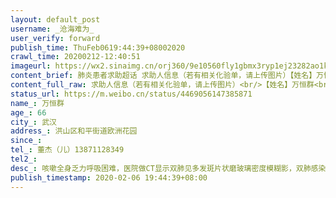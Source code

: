 ```yaml
---
layout: default_post
username: _沧海难为_
user_verify: forward
publish_time: ThuFeb0619:44:39+08002020
crawl_time: 20200212-12:40:51
imageurl: https://wx2.sinaimg.cn/orj360/9e10560fly1gbmx3ryp1ej23282ao1kz.jpg,https://wx4.sinaimg.cn/orj360/9e10560fly1gbmx3synnaj23282ao4qq.jpg,https://wx4.sinaimg.cn/orj360/9e10560fly1gbmx3tt7r4j23282ao7wi.jpg,https://wx1.sinaimg.cn/orj360/9e10560fly1gbmx3unvc3j23282aoe82.jpg
content_brief: 肺炎患者求助超话 求助人信息（若有相关化验单，请上传图片）【姓名】万恒群【年龄】66【所在城市】武汉【所在小区、社区】洪山区和平街道欧洲花园【联系方式】董杰（儿）13871128349【病情描述】咳嗽全身乏力呼吸困难，医院做CT显示双肺见多发斑片状磨玻璃密度模糊影，双肺感染严重。已做核 ...全文
content_full_raw: 求助人信息（若有相关化验单，请上传图片）<br/>【姓名】万恒群<br/>【年龄】66<br/>【所在城市】武汉<br/>【所在小区、社区】洪山区和平街道欧洲花园<br/>【联系方式】董杰（儿）13871128349<br/>【病情描述】咳嗽全身乏力呼吸困难，医院做CT显示双肺见多发斑片状磨玻璃密度模糊影，双肺感染严重。已做核酸检测，但结果显示为阴性。老人目前氧饱和度只有80左右，呼吸困难，难以支撑每天往返门诊与家的体力消耗。病人老公已确诊，目前在医院ICU抢救
status_url: https://m.weibo.cn/status/4469056147385871
name_: 万恒群
age_: 66
city_: 武汉
address_: 洪山区和平街道欧洲花园
since_: 
tel_: 董杰（儿）13871128349
tel2_: 
desc_: 咳嗽全身乏力呼吸困难，医院做CT显示双肺见多发斑片状磨玻璃密度模糊影，双肺感染严重。已做核酸检测，但结果显示为阴性。老人目前氧饱和度只有80左右，呼吸困难，难以支撑每天往返门诊与家的体力消耗。病人老公已确诊，目前在医院ICU抢救
publish_timestamp: 2020-02-06 19:44:39+08:00
---
```

